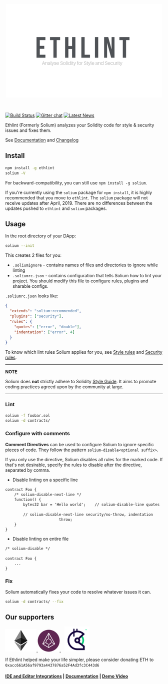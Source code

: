 <p align="center">
  <img src="./art/Solium.png">
</p>

<br />

[![Build Status](https://travis-ci.org/duaraghav8/Ethlint.svg?branch=master)](https://travis-ci.org/duaraghav8/Ethlint)
[![Gitter chat](https://badges.gitter.im/gitterHQ/gitter.svg)](https://gitter.im/Solium-linter/Lobby)
[![Latest News](https://img.shields.io/badge/Blog-Medium-yellowgreen.svg)](https://medium.com/solium)

Ethlint (Formerly Solium) analyzes your Solidity code for style & security issues and fixes them.

See [Documentation](https://ethlint.readthedocs.io/) and [Changelog](./CHANGELOG.md)

## Install
```bash
npm install -g ethlint
solium -V
```

For backward-compatibility, you can still use `npm install -g solium`.

If you're currently using the `solium` package for `npm install`, it is highly recommended that you move to `ethlint`. The `solium` package will not receive updates after April, 2019. There are no differences between the updates pushed to `ethlint` and `solium` packages.

## Usage
In the root directory of your DApp:
```bash
solium --init
```

This creates 2 files for you:
- `.soliumignore` - contains names of files and directories to ignore while linting
- `.soliumrc.json` - contains configuration that tells Solium how to lint your project. You should modify this file to configure rules, plugins and sharable configs.

`.soliumrc.json` looks like:

```json
{
  "extends": "solium:recommended",
  "plugins": ["security"],
  "rules": {
    "quotes": ["error", "double"],
    "indentation": ["error", 4]
  }
}
```

To know which lint rules Solium applies for you, see [Style rules](http://solium.readthedocs.io/en/latest/user-guide.html#list-of-style-rules) and [Security rules](https://www.npmjs.com/package/solium-plugin-security#list-of-rules).

---
**NOTE**

Solium does **not** strictly adhere to Solidity [Style Guide](http://solidity.readthedocs.io/en/latest/style-guide.html). It aims to promote coding practices agreed upon by the community at large.

---

### Lint
```bash
solium -f foobar.sol
solium -d contracts/
```

### Configure with comments
**Comment Directives** can be used to configure Solium to ignore specific pieces of code.
They follow the pattern `solium-disable<optional suffix>`.

If you only use the directive, Solium disables all rules for the marked code. If that's not desirable, specify the rules to disable after the directive, separated by comma.

- Disable linting on a specific line
```
contract Foo {
	/* solium-disable-next-line */
	function() {
		bytes32 bar = 'Hello world';	// solium-disable-line quotes

		// solium-disable-next-line security/no-throw, indentation
						throw;
	}
}
```

- Disable linting on entire file

```
/* solium-disable */

contract Foo {
	...
}
```

### Fix
Solium automatically fixes your code to resolve whatever issues it can.
```bash
solium -d contracts/ --fix
```

## Our supporters
<p align="left">
  <a href="https://blog.ethereum.org/2018/03/07/announcing-beneficiaries-ethereum-foundation-grants/">
    <img src="./art/ethereum-logo.png" width="100" alt="Ethereum">
  </a>
  <a href="https://medium.com/@AugurProject/announcing-the-augur-bounty-program-bf11b1e1b7cf">
    <img src="./art/augur.png" width="70" alt="Augur">
  </a>
  &nbsp;&nbsp;
  <a href="https://gitcoin.co/universe?sort=None&direction=-&page=1&q=solium">
    <img src="./art/gitcoin.png" width="80" alt="Gitcoin">
  </a>
</p>

If Ethlint helped make your life simpler, please consider donating ETH to `0xacc661A56af9793a4437876a52F4Ad3fc3C443d6`

#### [IDE and Editor Integrations](http://solium.readthedocs.io/en/latest/user-guide.html#index-9) | [Documentation](https://ethlint.readthedocs.io) | [Demo Video](https://www.youtube.com/watch?v=MlQ6fzwixpI)
